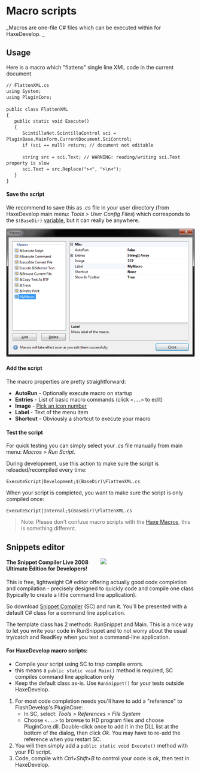 # Macro scripts

_Macros are one-file C# files which can be executed within for HaxeDevelop. _

## Usage

Here is a macro which "flattens" single line XML code in the current document.

```
// FlattenXML.cs
using System;
using PluginCore;

public class FlattenXML
{
   public static void Execute()
   {
      ScintillaNet.ScintillaControl sci = PluginBase.MainForm.CurrentDocument.SciControl;
      if (sci == null) return; // document not editable

      string src = sci.Text; // WARNING: reading/writing sci.Text property is slow
      sci.Text = src.Replace("><", ">\n<");
   }
}
```

#### Save the script
We recommend to save this as _.cs_ file in your user directory (from HaxeDevelop main menu: _Tools > User Config Files_) which corresponds to the `$(BaseDir)` [variable](arguments.html), but it can really be anywhere.

<img src="img/haxedevelop-macros.png" />

#### Add the script

The macro properties are pretty straightforward:
  
* **AutoRun** - Optionally execute macro on startup
* **Entries** - List of basic macro commands (click `<...>` to edit)
* **Image** - [Pick an icon number](icons.html)
* **Label** - Text of the menu item
* **Shortcut** - Obviously a shortcut to execute your macro

#### Test the script

For quick testing you can simply select your _.cs_ file manually from main menu: _Macros > Run Script_.

During development, use this action to make sure the script is reloaded/recompiled every time:

```
ExecuteScript|Development;$(BaseDir)\FlattenXML.cs
```

When your script is completed, you want to make sure the script is only compiled once:

```
ExecuteScript|Internal;$(BaseDir)\FlattenXML.cs
```

> Note: Please don't confuse macro scripts with the [Haxe Macros](https://haxe.org/manual/macro.html), this is something different.

## Snippets editor

<a href="http://www.sliver.com/dotnet/SnippetCompiler/"><img src="http://www.sliver.com/dotnet/SnippetCompiler/SnippetCompiler3.PNG" width="50%" align="right"/></a>

#### The Snippet Compiler Live 2008 Ultimate Edition for Developers!

This is free, lightweight C# editor offering actually good code completion and compilation - precisely designed to quickly code and compile one class (typically to create a little command line application).

So download [Snippet Compiler](http://www.sliver.com/dotnet/SnippetCompiler/) (SC) and run it. You'll be presented with a default C# class for a command line application. 

The template class has 2 methods: RunSnippet and Main. This is a nice way to let you write your code in RunSnippet and to not worry about the usual try/catch and ReadKey when you test a command-line application.

#### For HaxeDevelop macro scripts:
  
 - Compile your script using SC to trap compile errors.
 - this means a `public static void Main()` method is required, SC compiles command line application only
 - Keep the default class as-is. Use `RunSnippet()` for your tests outside HaxeDevelop.

<ol>
  <li>For most code completion needs you'll have to add a "reference" to FlashDevelop's PluginCore:
  <ul>
    <li>In SC, select: <em>Tools > References > File System</em>
    <li>Choose <code>&lt;...&gt;</code> to browse to HD program files and choose PluginCore.dll. Double-click once to add it in the DLL list at the bottom of the dialog, then click <em>Ok</em>. You may have to re-add the reference when you restart SC.
  </ul>
  <li>You will then simply add a <code>public static void Execute()</code> method with your FD script.
  <li>Code, compile with <i class="fa fa-keyboard-o"></i> <em>Ctrl+Shift+B</em> to control your code is ok, then test in HaxeDevelop.
</ol>